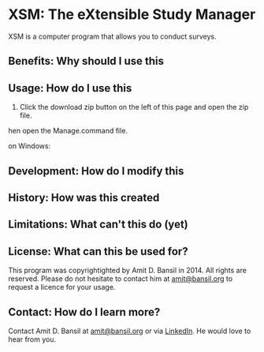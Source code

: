 # XSM: The eXtensible Study Manager

XSM is a computer program that allows you to conduct surveys.

## Benefits: Why should I use this

## Usage: How do I use this

1. Click the download zip button on the left of this page and open the zip file.

hen open the Manage.command file. 

on Windows: 

## Development: How do I modify this

## History: How was this created

## Limitations: What can't this do (yet)

## License: What can this be used for?

This program was copyrightighted by Amit D. Bansil in 2014. All rights are reserved. Please do not hesitate to contact him at amit@bansil.org to request a licence for your usage.

## Contact: How do I learn more?

Contact Amit D. Bansil at [amit@bansil.org](mailto:amit@bansil.org) or via [LinkedIn](http://lnkd.in/Y6mbje). He would love to hear from you.